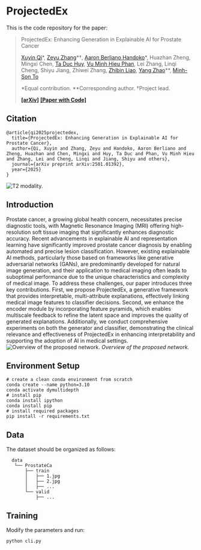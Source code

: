 # ProjectedEx
This is the code repository for the paper:
> ProjectedEx: Enhancing Generation in Explainable AI for Prostate Cancer
> 
> [Xuyin Qi](https://www.linkedin.com/in/xuyin-q-29672524a/)\*, [Zeyu Zhang](https://steve-zeyu-zhang.github.io/)\*†, [Aaron Berliano Handoko](https://www.linkedin.com/in/aaron-berliano-handoko-235406187/)\*, Huazhan Zheng, Mingxi Chen, [Ta Duc Huy](https://scholar.google.com/citations?user=9vRcgJwAAAAJ&hl=en), [Vu Minh Hieu Phan](https://researchers.adelaide.edu.au/profile/vuminhhieu.phan), Lei Zhang, Linqi Cheng, Shiyu Jiang, Zhiwei Zhang, [Zhibin Liao](https://scholar.google.com/citations?user=HvWTE0IAAAAJ&hl=zh-CN), [Yang Zhao](https://yangyangkiki.github.io/)\**, [Minh-Son To](https://scholar.google.com/citations?user=NIc4qPsAAAAJ&hl=en)
>
> \*Equal contribution. \**Corresponding author. †Project lead.
> 
> [**[arXiv]**](https://arxiv.org/abs/2501.01392) [**[Paper with Code]**](https://paperswithcode.com/paper/projectedex-enhancing-generation-in)

## Citation

```
@article{qi2025projectedex,
  title={ProjectedEx: Enhancing Generation in Explainable AI for Prostate Cancer},
  author={Qi, Xuyin and Zhang, Zeyu and Handoko, Aaron Berliano and Zheng, Huazhan and Chen, Mingxi and Huy, Ta Duc and Phan, Vu Minh Hieu and Zhang, Lei and Cheng, Linqi and Jiang, Shiyu and others},
  journal={arXiv preprint arXiv:2501.01392},
  year={2025}
}
```

![T2 modality.](https://github.com/Richardqiyi/ProjectedEx/blob/main/t2_combined.png)
## Introduction
Prostate cancer, a growing global health concern,
necessitates precise diagnostic tools, with Magnetic Resonance
Imaging (MRI) offering high-resolution soft tissue imaging that
significantly enhances diagnostic accuracy. Recent advancements
in explainable AI and representation learning have significantly
improved prostate cancer diagnosis by enabling automated and
precise lesion classification. However, existing explainable AI
methods, particularly those based on frameworks like generative
adversarial networks (GANs), are predominantly developed for
natural image generation, and their application to medical
imaging often leads to suboptimal performance due to the unique
characteristics and complexity of medical image. To address
these challenges, our paper introduces three key contributions.
First, we propose ProjectedEx, a generative framework that
provides interpretable, multi-attribute explanations, effectively
linking medical image features to classifier decisions. Second, we
enhance the encoder module by incorporating feature pyramids,
which enables multiscale feedback to refine the latent space and
improves the quality of generated explanations. Additionally, we
conduct comprehensive experiments on both the generator and
classifier, demonstrating the clinical relevance and effectiveness
of ProjectedEx in enhancing interpretability and supporting the
adoption of AI in medical settings.
![Overview of the proposed network.](https://github.com/Richardqiyi/ProjectedEx/blob/main/architecture.png)
*Overview of the proposed network.*

## Environment Setup
```
# create a clean conda environment from scratch
conda create --name python=3.10
conda activate dymultidepth
# install pip
conda install ipython
conda install pip
# install required packages
pip install -r requirements.txt
```
## Data
The dataset should be organized as follows:
```
  data
   └── ProstateCa
       ├── train
       │   ├── 1.jpg
       │   ├── 2.jpg
       │   ├── ...
       └── valid
           ├── ...
```
## Training
Modify the parameters and run:
```
python cli.py
```


  


